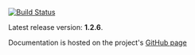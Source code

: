 [![Build Status](https://secure.travis-ci.org/timurstrekalov/saga.png?branch=master)](http://travis-ci.org/timurstrekalov/saga)

Latest release version: **1.2.6**. 

Documentation is hosted on the project's [GitHub page](http://timurstrekalov.github.com/saga/)
